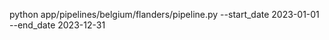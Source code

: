 

python app/pipelines/belgium/flanders/pipeline.py  --start_date 2023-01-01 --end_date 2023-12-31



